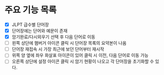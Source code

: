 # 주요 기능 목록

- [x] JLPT 급수별 단어장
- [x] 단어장에는 단어와 예문이 존재
- [x] 암기완료/다시외우기 선택 후 다음 단어로 이동
- [ ] 왼쪽 상단에 햄버거 아이콘 클릭 시 단어장 목록의 요약본이 나옴
- [ ] 단어장 재접속 시 가장 최근에 보던 단어부터 재시작
- [ ] 위쪽 양 옆에 좌우 화살표 아이콘이 있어 클릭 시 이전, 다음 단어로 이동 가능
- [ ] 오른쪽 상단에 설정 아이콘 클릭 시 암기 현황이 나오고 각 단어장을 초기화할 수 있다.
